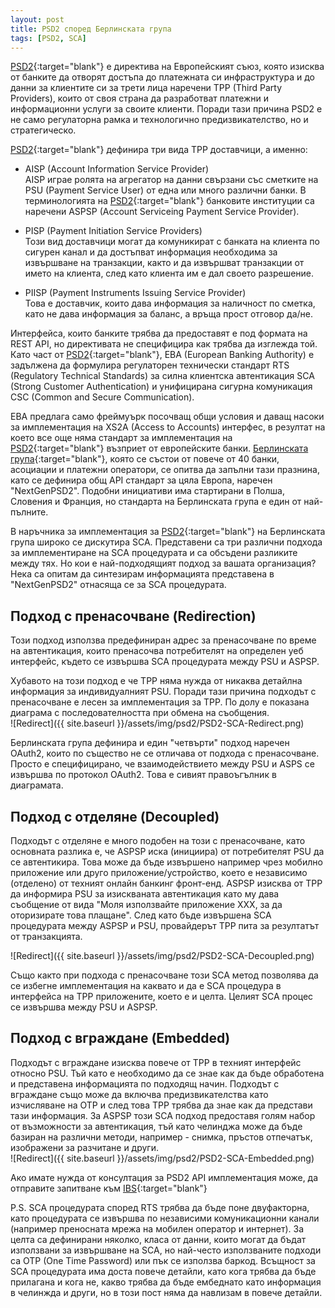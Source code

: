 ```yaml
---
layout: post
title: PSD2 според Берлинската група
tags: [PSD2, SCA]
---
```


[PSD2](https://ec.europa.eu/info/law/payment-services-psd-2-directive-eu-2015-2366_en){:target="blank"} е директива на Европейският съюз, която изисква от банките да отворят достъпа до платежната си инфраструктура и до данни за клиентите си за трети лица наречени TPP (Third Party Providers), които от своя страна да разработват платежни и информационни услуги за своите клиенти. Поради тази причина PSD2 е не само регулаторна рамка и технологично предизвикателство, но и стратегическо.

[PSD2](https://ec.europa.eu/info/law/payment-services-psd-2-directive-eu-2015-2366_en){:target="blank"} дефинира три вида TPP доставчици, а именно:

* AISP (Account Information Service Provider)<br>
AISP играе ролята на агрегатор на данни свързани със сметките на PSU (Payment Service User) от една или много различни банки. В терминологията на [PSD2](https://ec.europa.eu/info/law/payment-services-psd-2-directive-eu-2015-2366_en){:target="blank"} банковите институции са наречени ASPSP (Account Serviceing Payment Service Provider).<br>

* PISP (Payment Initiation Service Providers)<br>
Този вид доставчици могат да комуникират с банката на клиента по сигурен канал и да достъпват информация необходима за извършване на транзакции, както и да извършват транзакции от името на клиента, след като клиента им е дал своето разрешение.<br>

* PIISP (Payment Instruments Issuing Service Provider)<br> 
Това е доставчик, които дава информация за наличност по сметка, като не дава информация за баланс, а връща прост отговор да/не.<br>

Интерфейса, които банките трябва да предоставят е под формата на REST API, но директивата не специфицира как трябва да изглежда той. Като част от [PSD2](https://ec.europa.eu/info/law/payment-services-psd-2-directive-eu-2015-2366_en){:target="blank"}, EBA (European Banking Authority) е задължена да формулира регулаторен технически стандарт RTS (Regulatory Technical Standards) за силна клиентска автентикация SCA (Strong Customer Authentication) и унифицирана сигурна комуникация CSC (Common and Secure Communication).

EBA предлага само фреймуърк посочващ общи условия и даващ насоки за имплементация на XS2A (Access to Accounts) интерфес, в резултат на което все още няма стандарт за имплементация на [PSD2](https://ec.europa.eu/info/law/payment-services-psd-2-directive-eu-2015-2366_en){:target="blank"} възприет от европейските банки. 
[Берлинската група](https://www.berlin-group.org/psd2-access-to-bank-accounts){:target="blank"}, която се състои от повече от 40 банки, асоциации и платежни оператори, се опитва да запълни тази празнина, като се дефинира общ API стандарт за цяла Европа, наречен "NextGenPSD2". Подобни инициативи има стартирани в Полша, Словения и Франция, но стандарта на Берлинската група е един от най-пълните.

В наръчника за имплементация за [PSD2](https://ec.europa.eu/info/law/payment-services-psd-2-directive-eu-2015-2366_en){:target="blank"} на Берлинската група широко се дискутира SCA. Представени са три различни подхода за имплементиране на SCA процедурата и са обсъдени разликите между тях. Но кои е най-подходящият подход за вашата организация? Нека са опитам да синтезирам информацията представена в "NextGenPSD2" отнасяща се за SCA процедурата.  

## Подход с пренасочване (Redirection)

Този подход използва предефиниран адрес за пренасочване по време на автентикация, които пренасочва потребителят на определен уеб интерфейс, където се извършва SCA процедурата между PSU и ASPSP.

Хубавото на този подход е че TPP няма нужда от никаква детайлна информация за индивидуалният PSU. Поради тази причина подходът с пренасочване е лесен за имплементация за TPP. По долу е показана диаграма с последователността при обмена на съобщения.<br>
![Redirect]({{ site.baseurl }}/assets/img/psd2/PSD2-SCA-Redirect.png)

Берлинската група дефинира и един "четвърти" подход наречен OAuth2, които по същество не се отличава от подхода с пренасочване. Просто е специфицирано, че взаимодействието между PSU и ASPS се извършва по протокол OAuth2. Това е сивият правоъгълник в диаграмата.

## Подход с отделяне (Decoupled)
Подходът с отделяне е много подобен на този с пренасочване, като основната разлика е, че ASPSP иска (инициира) от потребителят PSU да се автентикира. Това може да бъде извършено например чрез мобилно приложение или друго приложение/устройство, което е независимо (отделено) от техният онлайн банкинг фронт-енд. ASPSP изисква от TPP да информира PSU за изискваната автентикация като му дава съобщение от вида "Моля използвайте приложение XXX, за да оторизирате това плащане". 
След като бъде извършена SCA процедурата между ASPSP и PSU, провайдерът TPP пита за резултатът от транзакцията.<br>

![Redirect]({{ site.baseurl }}/assets/img/psd2/PSD2-SCA-Decoupled.png)

Също както при подхода с пренасочване този SCA метод позволява да се избегне имплементация на каквато и да е SCA процедура в интерфейса на TPP приложените, което е и целта. Целият SCA процес се извършва между PSU и ASPSP.

## Подход с вграждане (Embedded)

Подходът с вграждане изисква повече от TPP в техният интерфейс относно PSU. Тъй като е необходимо да се знае как да бъде обработена и представена информацията по подходящ начин. Подходът с вграждане също може да включва предизвикателства като изчисляване на OTP и след това TPP трябва да знае как да представи тази информация.
За ASPSP този SCA подход предоставя голям набор от възможности за автентикация, тъй като челинджа може да бъде базиран на различни методи, например - снимка, пръстов отпечатък, изображени за разчитане и други.<br>
![Redirect]({{ site.baseurl }}/assets/img/psd2/PSD2-SCA-Embedded.png)

Ако имате нужда от консултация за PSD2 API имплементация може, да отправите запитване към [IBS](http://www.ibs.bg){:target="blank"} 

P.S. SCA процедурата според RTS трябва да бъде поне двуфакторна, като процедурата се извършва по независими комуникационни канали (например преносната мрежа на мобилен оператор и интернет). За целта са дефинирани няколко, класа от данни, които могат да бъдат използвани за извършване на SCA, но най-често използваните подходи са OTP (One Тime Password) или пък се използва баркод. Всъщност за SCA процедурата има доста повече детайли, като кога трябва да бъде прилагана и кога не, какво трябва да бъде ембеднато като информация в челинжда и други, но в този пост няма да навлизам в повече детайли.